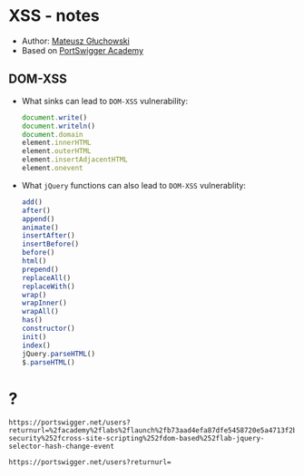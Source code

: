 # XSS - notes
- Author: [Mateusz Głuchowski](https://github.com/hue1337)
- Based on [PortSwigger Academy](https://portswigger.net)

## DOM-XSS
- What sinks can lead to `DOM-XSS` vulnerability:

    ```js
    document.write()
    document.writeln()
    document.domain
    element.innerHTML
    element.outerHTML
    element.insertAdjacentHTML
    element.onevent
    ```

- What `jQuery` functions can also lead to `DOM-XSS` vulnerablity:
    ```js
    add()
    after()
    append()
    animate()
    insertAfter()
    insertBefore()
    before()
    html()
    prepend()
    replaceAll()
    replaceWith()
    wrap()
    wrapInner()
    wrapAll()
    has()
    constructor()
    init()
    index()
    jQuery.parseHTML()
    $.parseHTML()
    ```


# ?
```
https://portswigger.net/users?returnurl=%2facademy%2flabs%2flaunch%2fb73aad4efa87dfe5458720e5a4713f2b416825e550dc9d161f58635db7a48dcd%3freferrer%3d%252fweb-security%252fcross-site-scripting%252fdom-based%252flab-jquery-selector-hash-change-event

https://portswigger.net/users?returnurl=
```
